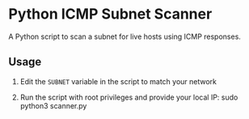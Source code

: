 # Python ICMP Subnet Scanner

A Python script to scan a subnet for live hosts using ICMP responses.

## Usage
1. Edit the `SUBNET` variable in the script to match your network

2. Run the script with root privileges and provide your local IP:
sudo python3 scanner.py <your-ip-address>
